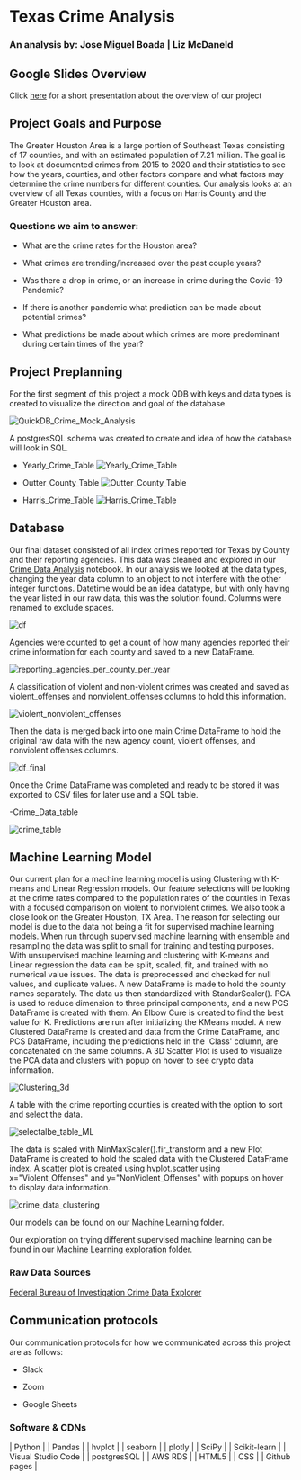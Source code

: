 # Texas Crime Analysis

### An analysis by: Jose Miguel Boada | Liz McDaneld

## Google Slides Overview
Click [here](https://docs.google.com/presentation/d/1Psy_9680WhK3Fl6l-vSwBj8kEAoRhaeSkPDeJF36BqE/edit?usp=sharing) for a short presentation about the overview of our project 

## Project Goals and Purpose 

The Greater Houston Area is a large portion of Southeast Texas consisting of 17 counties, and with an estimated population of 7.21 million. The goal is to look at documented crimes from 2015 to 2020 and their statistics to see how the years, counties, and other factors compare and what factors may determine the crime numbers for different counties. Our analysis looks at an overview of all Texas counties, with a focus on Harris County and the Greater Houston area. 

### Questions we aim to answer:

- What are the crime rates for the Houston area?

- What crimes are trending/increased over the past couple years?

- Was there a drop in crime, or an increase in crime during the Covid-19 Pandemic?

- If there is another pandemic what prediction can be made about potential crimes?

- What predictions be made about which crimes are more predominant during certain times of the year? 

## Project Preplanning

For the first segment of this project a mock QDB with keys and data types is created to visualize the direction and goal of the database.

![QuickDB_Crime_Mock_Analysis](https://user-images.githubusercontent.com/103263248/192550650-58f6d0ef-a07d-4a1f-a09b-e0c69f500bf7.png)

A postgresSQL schema was created to create and idea of how the database will look in SQL.

- Yearly_Crime_Table
![Yearly_Crime_Table](https://user-images.githubusercontent.com/103263248/192550848-89ca33ee-2d4b-4c0d-931b-cab71bfc36b0.png)

- Outter_County_Table
![Outter_County_Table](https://user-images.githubusercontent.com/103263248/192550738-129bb2a4-bce8-4b56-adc7-a6e588af7703.png)

- Harris_Crime_Table
![Harris_Crime_Table](https://user-images.githubusercontent.com/103263248/192550913-a3fe9b7b-2222-43ea-b48d-ea11a426f688.png)

## Database

Our final dataset consisted of all index crimes reported for Texas by County and their reporting agencies. This data was cleaned and explored in our [Crime Data Analysis](https://github.com/MiguelB512/Texas_Crime_Trends/blob/main/Crime_Data_Analysis.ipynb) notebook.
 In our analysis we looked at the data types, changing the year data column to an object to not interfere with the other integer functions. Datetime would be an idea datatype, but with only having the year listed in our raw data, this was the solution found. Columns were renamed to exclude spaces. 

![df](https://user-images.githubusercontent.com/103263248/195412607-e16c94cd-f12e-45de-91a5-b632b3153092.png)

Agencies were counted to get a count of how many agencies reported their crime information for each county and saved to a new DataFrame. 

![reporting_agencies_per_county_per_year](https://user-images.githubusercontent.com/103263248/195412676-6996b099-85c0-4c4e-a72a-6d63b23354d9.png)

A classification of violent and non-violent crimes was created and saved as violent_offenses and nonviolent_offenses columns to hold this information. 

![violent_nonviolent_offenses](https://user-images.githubusercontent.com/103263248/195412695-b23865d9-eba3-4440-b363-79889a9b774f.png)

Then the data is merged back into one main Crime DataFrame to hold the original raw data with the new agency count, violent offenses, and nonviolent offenses columns.

![df_final](https://user-images.githubusercontent.com/103263248/195412718-393a57bd-3322-4a0c-b6df-6e1b1d1d529a.png)

Once the Crime DataFrame was completed and ready to be stored it was exported to CSV files for later use and a SQL table. 

-Crime_Data_table

![crime_table](https://user-images.githubusercontent.com/103263248/195412759-b8fca48b-f1d3-427e-bb8a-1eca9cdc122c.png)

## Machine Learning Model

Our current plan for a machine learning model is using Clustering with K-means and Linear Regression models.
Our feature selections will be looking at the crime rates compared to the population rates of the counties in Texas with a focused comparison on violent to nonviolent crimes. We also took a close look on the Greater Houston, TX Area.
The reason for selecting our model is due to the data not being a fit for supervised machine learning models. When run through supervised machine learning with ensemble and resampling the data was split to small for training and testing purposes.
With unsupervised machine learning and clustering with K-means and Linear regression the data can be split, scaled, fit, and trained with no numerical value issues. 
The data is preprocessed and checked for null values, and duplicate values. A new DataFrame is made to hold the county names separately. The data us then standardized with StandarScaler(). PCA is used to reduce dimension to three principal components, and a new PCS DataFrame is created with them. An Elbow Cure is created to find the best value for K. Predictions are run after initializing the KMeans model. A new Clustered DataFrame is created and data from the Crime DataFrame, and PCS DataFrame, including the predictions held in the 'Class' column, are concatenated on the same columns. 
A 3D Scatter Plot is used to visualize the PCA data and clusters with popup on hover to see crypto data information. 

![Clustering_3d](https://user-images.githubusercontent.com/103263248/195412878-d7ab4e9e-af74-45f7-9d7c-5331cf6ed332.png)

A table with the crime reporting counties is created with the option to sort and select the data. 

![selectalbe_table_ML](https://user-images.githubusercontent.com/103263248/195412949-c35647b9-b922-423f-9873-32bfa55782ac.png)

The data is scaled with MinMaxScaler().fir_transform and a new Plot DataFrame is created to hold the scaled data with the Clustered DataFrame index. A scatter plot is created using hvplot.scatter using x="Violent_Offenses" and y="NonViolent_Offenses" with popups on hover to display data information.

![crime_data_clustering](https://user-images.githubusercontent.com/103263248/195413018-79134d54-59e4-4548-8519-8b76e369cf7a.png)


Our models can be found on our [Machine Learning ](
https://github.com/MiguelB512/Texas_Crime_Trends/tree/main/ML_Models) folder.

Our exploration on trying different supervised machine learning can be found in our [Machine Learning exploration](https://github.com/MiguelB512/Texas_Crime_Trends/tree/main/ML_Exploring) folder.


### Raw Data Sources

[Federal Bureau of Investigation Crime Data Explorer](https://crime-data-explorer.fr.cloud.gov/pages/explorer/crime/crime-trend)

## Communication protocols 

Our communication protocols for how we communicated across this project are as follows:

- Slack

- Zoom

- Google Sheets
### Software & CDNs
| Python |
| Pandas |
| hvplot |
| seaborn |
| plotly |
| SciPy |
| Scikit-learn |
| Visual Studio Code |
| postgresSQL |
| AWS RDS |
| HTML5 |
| CSS |
| Github pages |


